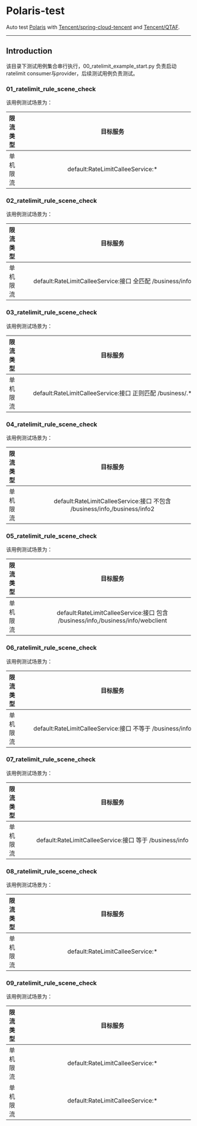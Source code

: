 # Polaris-test

Auto test [Polaris](https://github.com/polarismesh/polaris)
with [Tencent/spring-cloud-tencent](https://github.com/Tencent/spring-cloud-tencent.git)
and [Tencent/QTAF](https://github.com/Tencent/QTAF.git).

---

## Introduction

该目录下测试用例集合串行执行，00_ratelimit_example_start.py 负责启动ratelimit consumer与provider，后续测试用例负责测试。

### 01_ratelimit_rule_scene_check

该用例测试场景为：

| 限流类型 |  目标服务<div style="width:500px">   | 请求流量画像<div style="width:600px"> | 限流条件<div style="width:400px"> | 限流方案<div style="width:400px"> |
|:----:|:--------------------------------:|:-------------------------------:|:-----------------------------:|:-----------------------------:|
| 单机限流 | default:RateLimitCalleeService:* | 自定义标签 test-key1 全匹配 test-value1 |             10秒5次             |             快速失败              |

### 02_ratelimit_rule_scene_check

该用例测试场景为：

| 限流类型 |            目标服务<div style="width:500px">             |                    请求流量画像<div style="width:600px">                    | 限流条件<div style="width:400px">  | 限流方案<div style="width:400px"> |
|:----:|:----------------------------------------------------:|:---------------------------------------------------------------------:|:-----:|:----:|
| 单机限流 | default:RateLimitCalleeService:接口 全匹配 /business/info | 请求头(HEADER) test-header-key1 包含 test-header-value1,test-header-value2 | 10秒5次 | 快速失败 |

### 03_ratelimit_rule_scene_check

该用例测试场景为：

| 限流类型 |            目标服务<div style="width:500px">            |   请求流量画像<div style="width:600px">    | 限流条件<div style="width:400px">  | 限流方案<div style="width:400px"> |
|:----:|:---------------------------------------------------:|:------------------------------------:|:-----:|:----:|
| 单机限流 | default:RateLimitCalleeService:接口 正则匹配 /business/.* | 请求参数(QUERY) value1 不包含 value1,value2 | 10秒5次 | 快速失败 |

### 04_ratelimit_rule_scene_check

该用例测试场景为：

| 限流类型 |                    目标服务<div style="width:500px">                     | 请求流量画像<div style="width:600px"> | 限流条件<div style="width:400px">  | 限流方案<div style="width:400px"> |
|:----:|:--------------------------------------------------------------------:|:-------------------------------:|:-----:|:----:|
| 单机限流 | default:RateLimitCalleeService:接口 不包含 /business/info,/business/info2 |   方法(METHOD) $method 不等于 POST   | 10秒5次 | 快速失败 |

### 05_ratelimit_rule_scene_check

该用例测试场景为：

| 限流类型 |                        目标服务<div style="width:500px">                         |   请求流量画像<div style="width:600px">   | 限流条件<div style="width:400px">  | 限流方案<div style="width:400px"> |
|:----:|:----------------------------------------------------------------------------:|:-----------------------------------:|:-----:|:----:|
| 单机限流 | default:RateLimitCalleeService:接口 包含 /business/info,/business/info/webclient | 主调服务 default 正则匹配 RateLimitCaller.* | 10秒5次 | 快速失败 |

### 06_ratelimit_rule_scene_check

该用例测试场景为：

| 限流类型 |            目标服务<div style="width:500px">             |                                               请求流量画像<div style="width:600px">                                               | 限流条件<div style="width:400px">  | 限流方案<div style="width:400px"> |
|:----:|:----------------------------------------------------:|:---------------------------------------------------------------------------------------------------------------------------:|:-----:|:----:|
| 单机限流 | default:RateLimitCalleeService:接口 不等于 /business/info | 主调IP $caller_ip 正则匹配 ((2(5[0-5]&#124;[0-4]\\d))&#124;[0-1]?\\d{1,2})(\\.((2(5[0-5]&#124;[0-4]\\d))&#124;[0-1]?\\d{1,2})){3} | 10秒5次 | 快速失败 |

### 07_ratelimit_rule_scene_check

该用例测试场景为：

| 限流类型 |            目标服务<div style="width:500px">            |                                               请求流量画像<div style="width:600px">                                               |      限流条件<div style="width:400px">       | 限流方案<div style="width:400px"> |
|:----:|:---------------------------------------------------:|:---------------------------------------------------------------------------------------------------------------------------:|:---------------:|:----:|
| 单机限流 | default:RateLimitCalleeService:接口 等于 /business/info | 主调IP $caller_ip 正则匹配 ((2(5[0-5]&#124;[0-4]\\d))&#124;[0-1]?\\d{1,2})(\\.((2(5[0-5]&#124;[0-4]\\d))&#124;[0-1]?\\d{1,2})){3} | 10秒10次 + 20秒15次 | 快速失败 |

### 08_ratelimit_rule_scene_check

该用例测试场景为：

| 限流类型 |  目标服务<div style="width:500px">   |                                               请求流量画像<div style="width:600px">                                               | 限流条件<div style="width:400px"> |     限流方案<div style="width:400px">      |
|:----:|:--------------------------------:|:---------------------------------------------------------------------------------------------------------------------------:|:-----------------------------:|:-------------:|
| 单机限流 | default:RateLimitCalleeService:* | 主调IP $caller_ip 正则匹配 ((2(5[0-5]&#124;[0-4]\\d))&#124;[0-1]?\\d{1,2})(\\.((2(5[0-5]&#124;[0-4]\\d))&#124;[0-1]?\\d{1,2})){3} |             1秒7次              | 匀速排队:最大排队时长2s |

### 09_ratelimit_rule_scene_check

该用例测试场景为：

| 限流类型 |  目标服务<div style="width:500px">   | 请求流量画像<div style="width:600px"> | 限流条件<div style="width:200px"> | 限流方案<div style="width:200px"> | 启用状态<div style="width:250px"> | 优先级<div style="width:100px"> |
|:----:|:--------------------------------:|:-------------------------------:|:-----------------------------:|:-----------------------------:|:-----------------------------:|:----------------------------:|
| 单机限流 | default:RateLimitCalleeService:* | 自定义标签 test-key1 全匹配 test-value1 |             1秒7次              |         匀速排队:最大排队时长2s         |          启用->禁用->启用           |             高优先级             |
| 单机限流 | default:RateLimitCalleeService:* | 自定义标签 test-key1 全匹配 test-value1 |             10秒5次             |             快速失败              |              启用               |             低优先级             |
